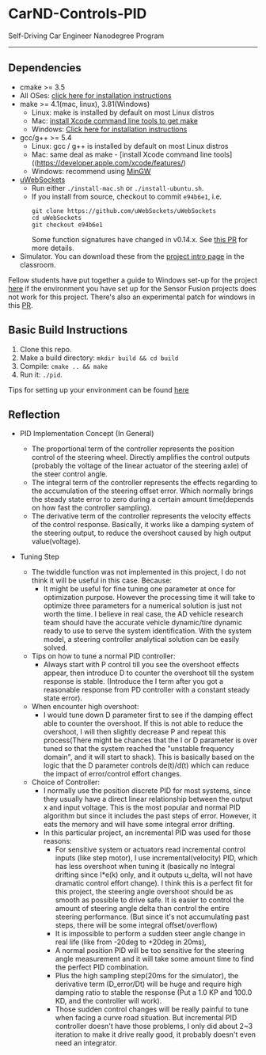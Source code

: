 # CarND-Controls-PID
Self-Driving Car Engineer Nanodegree Program

---

## Dependencies

* cmake >= 3.5
 * All OSes: [click here for installation instructions](https://cmake.org/install/)
* make >= 4.1(mac, linux), 3.81(Windows)
  * Linux: make is installed by default on most Linux distros
  * Mac: [install Xcode command line tools to get make](https://developer.apple.com/xcode/features/)
  * Windows: [Click here for installation instructions](http://gnuwin32.sourceforge.net/packages/make.htm)
* gcc/g++ >= 5.4
  * Linux: gcc / g++ is installed by default on most Linux distros
  * Mac: same deal as make - [install Xcode command line tools]((https://developer.apple.com/xcode/features/)
  * Windows: recommend using [MinGW](http://www.mingw.org/)
* [uWebSockets](https://github.com/uWebSockets/uWebSockets)
  * Run either `./install-mac.sh` or `./install-ubuntu.sh`.
  * If you install from source, checkout to commit `e94b6e1`, i.e.
    ```
    git clone https://github.com/uWebSockets/uWebSockets
    cd uWebSockets
    git checkout e94b6e1
    ```
    Some function signatures have changed in v0.14.x. See [this PR](https://github.com/udacity/CarND-MPC-Project/pull/3) for more details.
* Simulator. You can download these from the [project intro page](https://github.com/udacity/self-driving-car-sim/releases) in the classroom.

Fellow students have put together a guide to Windows set-up for the project [here](https://s3-us-west-1.amazonaws.com/udacity-selfdrivingcar/files/Kidnapped_Vehicle_Windows_Setup.pdf) if the environment you have set up for the Sensor Fusion projects does not work for this project. There's also an experimental patch for windows in this [PR](https://github.com/udacity/CarND-PID-Control-Project/pull/3).

## Basic Build Instructions

1. Clone this repo.
2. Make a build directory: `mkdir build && cd build`
3. Compile: `cmake .. && make`
4. Run it: `./pid`.

Tips for setting up your environment can be found [here](https://classroom.udacity.com/nanodegrees/nd013/parts/40f38239-66b6-46ec-ae68-03afd8a601c8/modules/0949fca6-b379-42af-a919-ee50aa304e6a/lessons/f758c44c-5e40-4e01-93b5-1a82aa4e044f/concepts/23d376c7-0195-4276-bdf0-e02f1f3c665d)


## Reflection
* PID Implementation Concept (In General)
  * The proportional term of the controller represents the position control of the steering wheel. Directly amplifies the control outputs (probably the voltage of the linear actuator of the steering axle) of the steer control angle.
  * The integral term of the controller represents the effects regarding to the accumulation of the steering offset error. Which normally brings the steady state error to zero during a certain amount time(depends on how fast the controller sampling).
  * The derivative term of the controller represents the velocity effects of the control response. Basically, it works like a damping system of the steering output, to reduce the overshoot caused by high output value(voltage).

* Tuning Step
  * The twiddle function was not implemented in this project, I do not think it will be useful in this case. Because:
    * It might be useful for fine tuning one parameter at once for optimization purpose. However the processing time it will take to optimize three parameters for a numerical solution is just not worth the time. I believe in real case, the AD vehicle research team should have the accurate vehicle dynamic/tire dynamic ready to use to serve the system identification. With the system model, a steering controller analytical solution can be easily solved.  
  * Tips on how to tune a normal PID controller:
    * Always start with P control till you see the overshoot effects appear, then introduce D to counter the overshoot till the system response is stable. (Introduce the I term after you got a reasonable response from PD controller with a constant steady state error).
  * When encounter high overshoot:
    * I would tune down D parameter first to see if the damping effect able to counter the overshoot. If this is not able to reduce the overshoot, I will then slightly decrease P and repeat this process(There might be chances that the I or D parameter is over tuned so that the system reached the "unstable frequency domain", and it will start to shack).
    This is basically based on the logic that the D parameter controls de(t)/d(t) which can reduce the impact of error/control effort changes.
  * Choice of Controller:
    * I normally use the position discrete PID for most systems, since they usually have a direct linear relationship between the output x and input voltage.  This is the most popular and normal PID algorithm but since it includes the past steps of error. However, it eats the memory and will have some integral error drifting.
    * In this particular project, an incremental PID was used for those reasons:
      * For sensitive system or actuators read incremental control inputs (like step motor), I use incremental(velocity) PID, which has less overshoot when tuning it (basically no Integral drifting since I*e(k) only, and it outputs u_delta, will not have dramatic control effort change). I think this is a perfect fit for this project, the steering angle overshoot should be as smooth as possible to drive safe. It is easier to control the amount of steering angle delta than control the entire steering performance. (But since it's not accumulating past steps, there will be some integral offset/overflow)
      * It is impossible to perform a sudden steer angle change in real life (like from -20deg to +20deg in 20ms),
      * A normal position PID will be too sensitive for the steering angle measurement and it will take some amount time to find the perfect PID combination.
      * Plus the high sampling step(20ms for the simulator), the derivative term (D_error/Dt) will be huge and require high damping ratio to stable the response (Put a 1.0 KP and 100.0 KD, and the controller will work).
      * Those sudden control changes will be really painful to tune when facing a curve road situation. But incremental PID controller doesn't have those problems, I only did about 2~3 iteration to make it drive really good, it probably doesn't even need an integrator.
